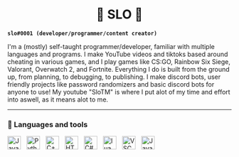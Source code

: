 <h1 align="center">🌟 SLO 🌟</h1>

**`slo#0001 (developer/programmer/content creator)`**

I'm a (mostly) self-taught programmer/developer, familiar with multiple languages and programs. I make YouTube videos and tiktoks based around cheating in various games, and I play games like CS:GO, Rainbow Six Siege, Valorant, Overwatch 2, and Fortnite. Everything I do is built from the ground up, from planning, to debugging, to publishing. I make discord bots, user friendly projects like password randomizers and basic discord bots for anyone to use! My youtube "SloTM" is where I put alot of my time and effort into aswell, as it means alot to me.


---
    
### 🧰 Languages and tools

<img align="left" alt="JavaScript" width="30px" style="padding-right:10px;" src="https://cdn.jsdelivr.net/gh/devicons/devicon/icons/javascript/javascript-plain.svg"/>
<img align="left" alt="Python" width="30px" style="padding-right:10px;" src="https://cdn.jsdelivr.net/gh/devicons/devicon/icons/python/python-original.svg" />
<img align="left" alt="C++" width="30px" style="padding-right:10px;" src="https://cdn.jsdelivr.net/gh/devicons/devicon/icons/cplusplus/cplusplus-original.svg" />
<img align="left" alt="HTML" width="30px" style="padding-right:10px;" src="https://cdn.jsdelivr.net/gh/devicons/devicon/icons/html5/html5-original.svg" />
<img align="left" alt="C#" width="30px" style="padding-right:10px;" src="https://cdn.jsdelivr.net/gh/devicons/devicon/icons/csharp/csharp-original.svg" />
<img align="left" alt="lua" width="30px" style="padding-right:10px;" src="https://cdn.jsdelivr.net/gh/devicons/devicon/icons/lua/lua-original.svg" />
<img align="left" alt="VSC" width="30px" style="padding-right:10px;" src="https://cdn.jsdelivr.net/gh/devicons/devicon/icons/vscode/vscode-original.svg" />
<img align="left" alt="Java" width="30px" style="padding-right:10px;" src=
<img align="left" alt="Java" width="30px" style="padding-right:10px;" src=
